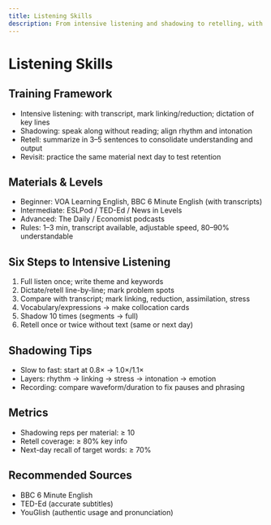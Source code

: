 ```yaml
---
title: Listening Skills
description: From intensive listening and shadowing to retelling, with materials and metrics.
---
```


# Listening Skills

## Training Framework

- Intensive listening: with transcript, mark linking/reduction; dictation of key lines
- Shadowing: speak along without reading; align rhythm and intonation
- Retell: summarize in 3–5 sentences to consolidate understanding and output
- Revisit: practice the same material next day to test retention

## Materials & Levels

- Beginner: VOA Learning English, BBC 6 Minute English (with transcripts)
- Intermediate: ESLPod / TED-Ed / News in Levels
- Advanced: The Daily / Economist podcasts
- Rules: 1–3 min, transcript available, adjustable speed, 80–90% understandable

## Six Steps to Intensive Listening

1. Full listen once; write theme and keywords
2. Dictate/retell line-by-line; mark problem spots
3. Compare with transcript; mark linking, reduction, assimilation, stress
4. Vocabulary/expressions → make collocation cards
5. Shadow 10 times (segments → full)
6. Retell once or twice without text (same or next day)

## Shadowing Tips

- Slow to fast: start at 0.8× → 1.0×/1.1×
- Layers: rhythm → linking → stress → intonation → emotion
- Recording: compare waveform/duration to fix pauses and phrasing

## Metrics

- Shadowing reps per material: ≥ 10
- Retell coverage: ≥ 80% key info
- Next-day recall of target words: ≥ 70%

## Recommended Sources

- BBC 6 Minute English
- TED-Ed (accurate subtitles)
- YouGlish (authentic usage and pronunciation)


